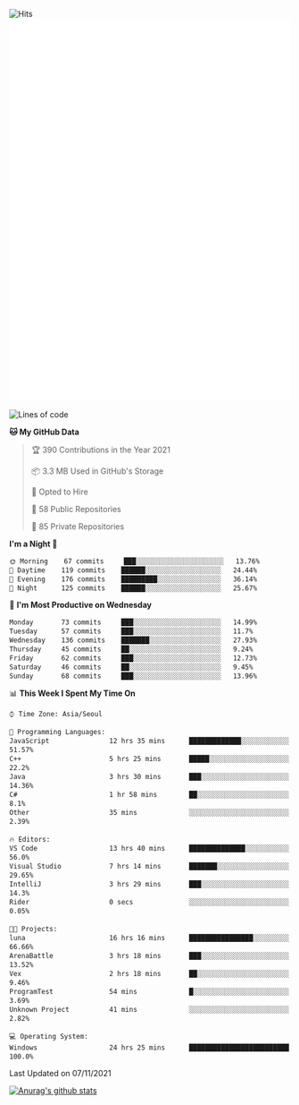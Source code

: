 ![Hits](https://hits.seeyoufarm.com/api/count/incr/badge.svg?url=https%3A%2F%2Fgithub.com%2Fkokose1234&count_bg=%2379C83D&title_bg=%23555555&icon=apple.svg&icon_color=%23E7E7E7&title=hits&edge_flat=false)
<br/>
![Metrics](https://github.com/kokose1234/kokose1234/blob/main/github-metrics.svg)

<!--START_SECTION:waka-->
![Lines of code](https://img.shields.io/badge/From%20Hello%20World%20I%27ve%20Written-11.7%20million%20lines%20of%20code-blue)

**🐱 My GitHub Data** 

> 🏆 390 Contributions in the Year 2021
 > 
> 📦 3.3 MB Used in GitHub's Storage 
 > 
> 💼 Opted to Hire
 > 
> 📜 58 Public Repositories 
 > 
> 🔑 85 Private Repositories  
 > 
**I'm a Night 🦉** 

```text
🌞 Morning    67 commits     ███░░░░░░░░░░░░░░░░░░░░░░   13.76% 
🌆 Daytime    119 commits    ██████░░░░░░░░░░░░░░░░░░░   24.44% 
🌃 Evening    176 commits    █████████░░░░░░░░░░░░░░░░   36.14% 
🌙 Night      125 commits    ██████░░░░░░░░░░░░░░░░░░░   25.67%

```
📅 **I'm Most Productive on Wednesday** 

```text
Monday       73 commits     ███░░░░░░░░░░░░░░░░░░░░░░   14.99% 
Tuesday      57 commits     ███░░░░░░░░░░░░░░░░░░░░░░   11.7% 
Wednesday    136 commits    ███████░░░░░░░░░░░░░░░░░░   27.93% 
Thursday     45 commits     ██░░░░░░░░░░░░░░░░░░░░░░░   9.24% 
Friday       62 commits     ███░░░░░░░░░░░░░░░░░░░░░░   12.73% 
Saturday     46 commits     ██░░░░░░░░░░░░░░░░░░░░░░░   9.45% 
Sunday       68 commits     ███░░░░░░░░░░░░░░░░░░░░░░   13.96%

```


📊 **This Week I Spent My Time On** 

```text
⌚︎ Time Zone: Asia/Seoul

💬 Programming Languages: 
JavaScript               12 hrs 35 mins      █████████████░░░░░░░░░░░░   51.57% 
C++                      5 hrs 25 mins       █████░░░░░░░░░░░░░░░░░░░░   22.2% 
Java                     3 hrs 30 mins       ███░░░░░░░░░░░░░░░░░░░░░░   14.36% 
C#                       1 hr 58 mins        ██░░░░░░░░░░░░░░░░░░░░░░░   8.1% 
Other                    35 mins             ░░░░░░░░░░░░░░░░░░░░░░░░░   2.39%

🔥 Editors: 
VS Code                  13 hrs 40 mins      ██████████████░░░░░░░░░░░   56.0% 
Visual Studio            7 hrs 14 mins       ███████░░░░░░░░░░░░░░░░░░   29.65% 
IntelliJ                 3 hrs 29 mins       ███░░░░░░░░░░░░░░░░░░░░░░   14.3% 
Rider                    0 secs              ░░░░░░░░░░░░░░░░░░░░░░░░░   0.05%

🐱‍💻 Projects: 
luna                     16 hrs 16 mins      ████████████████░░░░░░░░░   66.66% 
ArenaBattle              3 hrs 18 mins       ███░░░░░░░░░░░░░░░░░░░░░░   13.52% 
Vex                      2 hrs 18 mins       ██░░░░░░░░░░░░░░░░░░░░░░░   9.46% 
ProgramTest              54 mins             █░░░░░░░░░░░░░░░░░░░░░░░░   3.69% 
Unknown Project          41 mins             ░░░░░░░░░░░░░░░░░░░░░░░░░   2.82%

💻 Operating System: 
Windows                  24 hrs 25 mins      █████████████████████████   100.0%

```


 Last Updated on 07/11/2021
<!--END_SECTION:waka-->

[![Anurag's github stats](https://github-readme-stats.vercel.app/api?username=kokose1234&theme=dracula)](https://github.com/anuraghazra/github-readme-stats)



	
